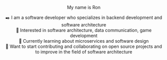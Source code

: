 <p align="center">
  My name is Ron
</p>

<p align="center">
  ✒️ I am a software developer who specializes in backend development and software architecture
  <br>
  👀 Interested in software architecture, data communication, game development
  <br>
  🔎 Currently learning about microservices and software design
  <br>
  🔶 Want to start contributing and collaborating on open source projects and to improve in the field of software architecture
</p>
